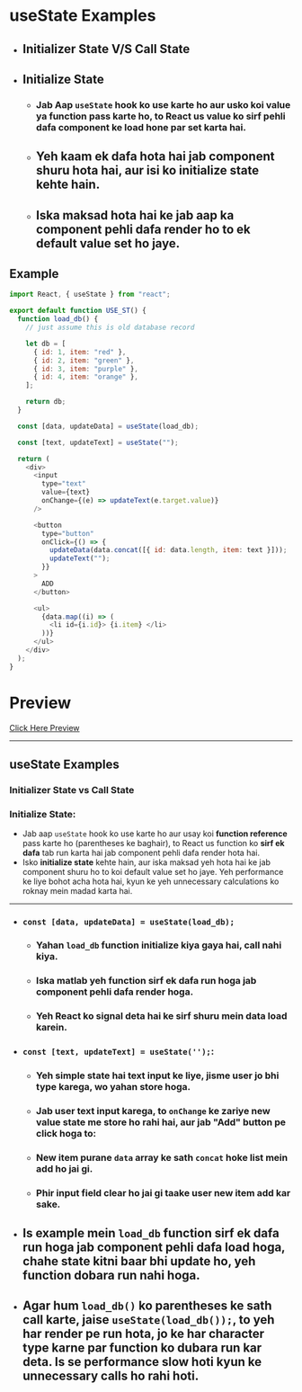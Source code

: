 # useState Examples

- ## Initializer State V/S Call State

- ## Initialize State

  - ### Jab Aap `useState` hook ko use karte ho aur usko koi value ya function pass karte ho, to React us value ko sirf pehli dafa component ke load hone par set karta hai.

  - ## Yeh kaam ek dafa hota hai jab component shuru hota hai, aur isi ko initialize state kehte hain.

  - ## Iska maksad hota hai ke jab aap ka component pehli dafa render ho to ek default value set ho jaye.

## Example

```javascript
import React, { useState } from "react";

export default function USE_ST() {
  function load_db() {
    // just assume this is old database record

    let db = [
      { id: 1, item: "red" },
      { id: 2, item: "green" },
      { id: 3, item: "purple" },
      { id: 4, item: "orange" },
    ];

    return db;
  }

  const [data, updateData] = useState(load_db);

  const [text, updateText] = useState("");

  return (
    <div>
      <input
        type="text"
        value={text}
        onChange={(e) => updateText(e.target.value)}
      />

      <button
        type="button"
        onClick={() => {
          updateData(data.concat([{ id: data.length, item: text }]));
          updateText("");
        }}
      >
        ADD
      </button>

      <ul>
        {data.map((i) => (
          <li id={i.id}> {i.item} </li>
        ))}
      </ul>
    </div>
  );
}
```

# Preview

<a href=https://github.com/Mubeen-Ahmad/React_Notes/blob/main/images/3_intiliaze_vs_call.gif target="_blank">Click Here Preview</a>

---

## **useState Examples**

### **Initializer State vs Call State**

### **Initialize State:**

- Jab aap `useState` hook ko use karte ho aur usay koi **function reference** pass karte ho (parentheses ke baghair), to React us function ko **sirf ek dafa** tab run karta hai jab component pehli dafa render hota hai.
- Isko **initialize state** kehte hain, aur iska maksad yeh hota hai ke jab component shuru ho to koi default value set ho jaye. Yeh performance ke liye bohot acha hota hai, kyun ke yeh unnecessary calculations ko roknay mein madad karta hai.

---

- ### `const [data, updateData] = useState(load_db);`

  - ### Yahan `load_db` function **initialize** kiya gaya hai, **call nahi kiya**.

  - ### Iska matlab yeh function sirf ek dafa run hoga jab component pehli dafa render hoga.

  - ### Yeh React ko signal deta hai ke sirf shuru mein data load karein.

- ### `const [text, updateText] = useState('');`:

  - ### Yeh simple state hai text input ke liye, jisme user jo bhi type karega, wo yahan store hoga.

  - ### Jab user text input karega, to `onChange` ke zariye new value state me store ho rahi hai, aur jab "Add" button pe click hoga to:

  - ### New item purane `data` array ke sath `concat` hoke list mein add ho jai gi.

  - ### Phir input field clear ho jai gi taake user new item add kar sake.

- ## Is example mein `load_db` function **sirf ek dafa** run hoga jab component pehli dafa load hoga, chahe state kitni baar bhi update ho, yeh function dobara run nahi hoga.
- ## Agar hum `load_db()` ko parentheses ke sath call karte, jaise `useState(load_db());`, to yeh **har render** pe run hota, jo ke har character type karne par function ko dubara run kar deta. Is se **performance slow** hoti kyun ke unnecessary calls ho rahi hoti.
